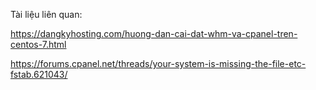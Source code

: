Tài liệu liên quan:

https://dangkyhosting.com/huong-dan-cai-dat-whm-va-cpanel-tren-centos-7.html

https://forums.cpanel.net/threads/your-system-is-missing-the-file-etc-fstab.621043/ 

